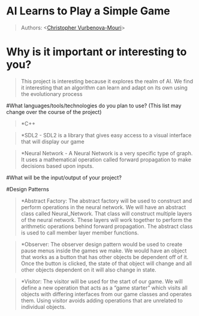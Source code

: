 # AI Learns to Play a Simple Game

 > Authors: \<[Christopher Vurbenova-Mouri](https://github.com/Quidifer)\>

# Why is it important or interesting to you?
>This project is interesting because it explores the realm of AI. We find it interesting
that an algorithm can learn and adapt on its own using the evolutionary process


#What languages/tools/technologies do you plan to use? (This list may change over the course of the project)
>*C++

>*SDL2 - SDL2 is a library that gives easy access to a visual interface that will display our game

>*Neural Network - A Neural Network is a very specific type of graph. It uses a mathematical operation called forward
 propagation to make decisions based upon inputs.

#What will be the input/output of your project?

#Design Patterns
>*Abstract Factory: The abstract factory will be used to construct and perform operations in the neural network. We will have an abstract class called Neural_Network. That class will construct multiple layers of the neural network. These layers will work together to perform the arithmetic operations behind forward propagation. The abstract class is used to call member layer member functions.

>*Observer: The observer design pattern would be used to create pause menus inside the games we make. We would have an object that works as a button that has other objects be dependent off of it. Once the button is clicked, the state of that object will change and all other objects dependent on it will also change in state.

>*Visitor: The visitor will be used for the start of our game. We will define a new operation that acts as a “game starter” which visits all objects with differing interfaces from our game classes and operates them. Using visitor avoids adding operations that are unrelated to individual objects.
